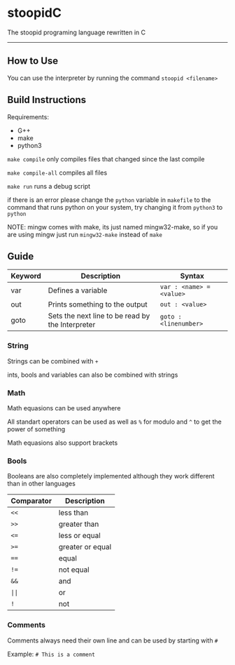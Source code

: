 
# stoopidC

The stoopid programing language rewritten in C

---

## How to Use

You can use the interpreter by running the command `stoopid <filename>`

## Build Instructions

Requirements:

- G++
- make
- python3

`make compile` only compiles files that changed since the last compile

`make compile-all` compiles all files

`make run` runs a debug script

if there is an error please change the `python` variable in `makefile` to the command that runs python on your system, try changing it from `python3` to `python`

NOTE: mingw comes with make, its just named mingw32-make, so if you are using mingw just run `mingw32-make` instead of `make`

## Guide

| Keyword | Description | Syntax |
| ------- | ----------- | ------ |
| var | Defines a variable | `var : <name> = <value>` |
| out | Prints something to the output | `out : <value>` |
| goto | Sets the next line to be read by the Interpreter | `goto : <linenumber>` |

### String

Strings can be combined with `+`

ints, bools and variables can also be combined with strings

### Math

Math equasions can be used anywhere

All standart operators can be used as well as `%` for modulo and `^` to get the power of something

Math equasions also support brackets

### Bools

Booleans are also completely implemented although they work different than in other languages

| Comparator | Description |
| ---------- | ----------- |
| `<<` | less than |
| `>>` | greater than |
| `<=` | less or equal |
| `>=` | greater or equal |
| `==` | equal |
| `!=` | not equal |
| `&&` | and |
| `\|\|` | or |
| `!` | not |

### Comments

Comments always need their own line and can be used by starting with `#`

Example: `# This is a comment`
